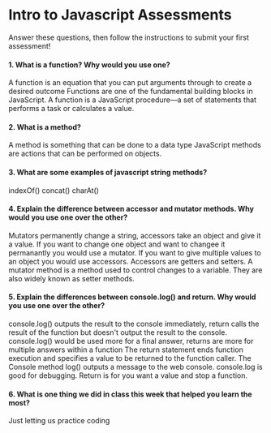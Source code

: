 # Intro to Javascript Assessments

Answer these questions, then follow the instructions to submit your first assessment!

#### 1. What is a function? Why would you use one?
A function is an equation that you can put arguments through to create a desired outcome
Functions are one of the fundamental building blocks in JavaScript. A function is a JavaScript procedure—a set of statements that performs a task or calculates a value.

#### 2. What is a method?
A method is something that can be done to a data type
JavaScript methods are actions that can be performed on objects.
#### 3. What are some examples of javascript string methods?
indexOf() concat() charAt()
#### 4. Explain the difference between accessor and mutator methods. Why would you use one over the other?
Mutators permanently change a string, accessors take an object and give it a value.  If you want to change one object and want to changee it permanantly you would use a mutator.  If you want to give multiple values to an object you would use accessors.
Accessors are getters and setters.  A mutator method is a method used to control changes to a variable. They are also widely known as setter methods.
#### 5. Explain the differences between console.log() and return. Why would you use one over the other?
console.log() outputs the result to the console immediately, return calls the result of the function but doesn't output the result to the console.  console.log() would be used more for a final answer, returns are more for multiple answers within a function
The return statement ends function execution and specifies a value to be returned to the function caller. The Console method log() outputs a message to the web console.  console.log is good for debugging.  Return is for you want a value and stop a function.
#### 6. What is one thing we did in class this week that helped you learn the most?  
Just letting us practice coding
